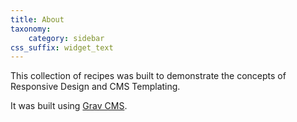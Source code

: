 ```yaml
---
title: About
taxonomy:
    category: sidebar
css_suffix: widget_text
---
```


This collection of recipes was built to demonstrate the concepts of Responsive Design and CMS Templating.

It was built using [Grav CMS](getgrav.org).
